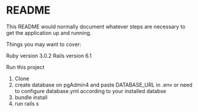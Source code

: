 # README

This README would normally document whatever steps are necessary to get the
application up and running.

Things you may want to cover:

Ruby version  3.0.2
Rails version 6.1

Run this project
1. Clone 
2. create database on pgAdmin4 and paste DATABASE_URL in .env  or need to configure database.yml according to your installed databse
3. bundle install 
4. run rails s

